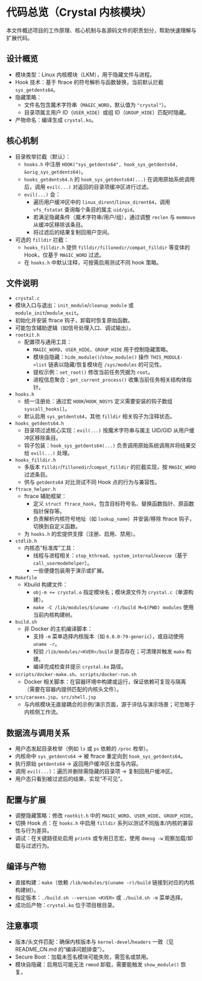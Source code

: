 # 代码总览（Crystal 内核模块）

本文件概述项目的工作原理、核心机制与各源码文件的职责划分，帮助快速理解与扩展代码。

## 设计概览

- 模块类型：Linux 内核模块（LKM），用于隐藏文件与进程。
- Hook 技术：基于 ftrace 的符号解析与函数替换，当前默认拦截 `sys_getdents64`。
- 隐藏策略：
  - 文件名包含魔术字符串（`MAGIC_WORD`，默认值为 `"crystal"`）。
  - 目录项属主用户 ID（`USER_HIDE`）或组 ID（`GROUP_HIDE`）匹配时隐藏。
- 产物命名：编译生成 `crystal.ko`。

## 核心机制

- 目录枚举拦截（默认）：
  - `hooks.h` 中注册 `HOOK("sys_getdents64", hook_sys_getdents64, &orig_sys_getdents64)`。
  - `hooks_getdents64.h` 的 `hook_sys_getdents64(...)` 在调用原始系统调用后，调用 `evil(...)` 对返回的目录项缓冲区进行过滤。
  - `evil(...)` 会：
    - 遍历用户缓冲区中的 `linux_dirent`/`linux_dirent64`，调用 `vfs_fstatat` 查询每个条目的属主 `uid/gid`。
    - 若满足隐藏条件（魔术字符串/用户/组），通过调整 `reclen` 与 `memmove` 从缓冲区移除该条目。
    - 将过滤后的结果复制回用户空间。
- 可选的 `filldir` 拦截：
  - `hooks_filldir.h` 提供 `filldir/fillonedir/compat_filldir` 等变体的 Hook，仅基于 `MAGIC_WORD` 过滤。
  - 在 `hooks.h` 中默认注释，可按需启用测试不同 hook 策略。

## 文件说明

- `crystal.c`
- 模块入口与退出：`init_module`/`cleanup_module` 或 `module_init`/`module_exit`。
- 初始化并安装 ftrace 钩子，卸载时恢复原始函数。
- 可能包含辅助逻辑（如信号处理入口、调试输出）。
- `rootkit.h`
  - 配置项与通用工具：
    - `MAGIC_WORD`、`USER_HIDE`、`GROUP_HIDE` 用于控制隐藏策略。
    - 模块自隐藏：`hide_module()`/`show_module()` 操作 `THIS_MODULE->list` 链表以隐藏/恢复模块在 `/sys/modules` 的可见性。
    - 提权示例：`set_root()` 修改当前任务凭据为 `root`。
    - 进程信息聚合：`get_current_process()` 收集当前任务相关结构体指针。
- `hooks.h`
  - 统一注册处：通过宏 `HOOK`/`HOOK_NOSYS` 定义需要安装的钩子数组 `syscall_hooks[]`。
  - 默认启用 `sys_getdents64`，其他 `filldir` 相关钩子为注释状态。
- `hooks_getdents64.h`
  - 目录项过滤核心实现：`evil(...)` 按魔术字符串与属主 UID/GID 从用户缓冲区移除条目。
  - 钩子包装：`hook_sys_getdents64(...)` 负责调用原始系统调用并将结果交给 `evil(...)` 处理。
- `hooks_filldir.h`
  - 多版本 `filldir`/`fillonedir`/`compat_filldir` 的拦截实现，按 `MAGIC_WORD` 过滤条目。
  - 供与 `getdents64` 对比测试不同 Hook 点的行为与兼容性。
- `ftrace_helper.h`
  - ftrace 辅助框架：
    - 定义 `struct ftrace_hook`，包含目标符号名、替换函数指针、原函数指针保存等。
    - 负责解析内核符号地址（如 `lookup_name`）并安装/移除 ftrace 钩子，切换到自定义函数。
  - 为 `hooks.h` 的宏提供支撑（注册、启用、禁用）。
- `stdlib.h`
  - 内核态“标准库”工具：
    - 线程与进程相关：`stop_kthread`、`system_internal`/`execve`（基于 `call_usermodehelper`）。
    - 一些便捷包装用于演示或扩展。
- `Makefile`
  - Kbuild 构建文件：
    - `obj-m += crystal.o` 指定模块名；模块源文件为 `crystal.c`（单源构建）。
    - `make -C /lib/modules/$(uname -r)/build M=$(PWD) modules` 使用当前内核构建树。
- `build.sh`
  - 非 Docker 的主机编译脚本：
    - 支持 `-m` 菜单选择内核版本（如 `6.8.0-79-generic`），或自动使用 `uname -r`。
    - 校验 `/lib/modules/<KVER>/build` 是否存在；可清理并触发 `make` 构建。
    - 编译完成检查并提示 `crystal.ko` 路径。
- `scripts/docker-make.sh`、`scripts/docker-run.sh`
  - Docker 相关脚本：在容器环境中构建或运行，保证依赖可复现与隔离（需要在容器内提供匹配的内核头文件）。
- `src/caraxes.jsp`、`src/shell.jsp`
  - 与内核模块无直接耦合的示例/演示页面，源于评估与演示场景；可忽略于内核侧工作流。

## 数据流与调用关系

- 用户态发起目录枚举（例如 `ls` 或 `ps` 依赖的 `/proc` 枚举）。
- 内核命中 `sys_getdents64` → 被 ftrace 重定向到 `hook_sys_getdents64`。
- 执行原始 `getdents64` → 返回用户缓冲区长度与内容。
- 调用 `evil(...)`：遍历并删除需隐藏的目录项 → 复制回用户缓冲区。
- 用户态只看到被过滤后的结果，实现“不可见”。

## 配置与扩展

- 调整隐藏策略：修改 `rootkit.h` 中的 `MAGIC_WORD`、`USER_HIDE`、`GROUP_HIDE`。
- 切换 Hook 点：在 `hooks.h` 中启用 `filldir` 系列以测试不同版本/内核的兼容性与行为差异。
- 调试：在关键路径处启用 `printk` 或专用日志宏，使用 `dmesg -w` 观察加载/卸载与过滤行为。

## 编译与产物

- 直接构建：`make`（依赖 `/lib/modules/$(uname -r)/build` 链接到对应的内核构建树）。
- 指定版本：`./build.sh --version <KVER>` 或 `./build.sh -m` 菜单选择。
- 成功后产物：`crystal.ko` 位于项目根目录。

## 注意事项

- 版本/头文件匹配：确保内核版本与 `kernel-devel`/`headers` 一致（见 README_CN.md 的“编译问题排查”）。
- Secure Boot：加载未签名模块可能失败，需签名或禁用。
- 模块自隐藏：启用后可能无法 `rmmod` 卸载，需要能触发 `show_module()` 恢复。
